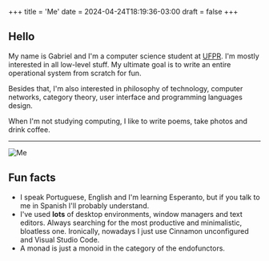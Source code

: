 +++
title = 'Me'
date = 2024-04-24T18:19:36-03:00
draft = false
+++

## Hello

My name is Gabriel and I'm a computer science student at
[UFPR](https://web.inf.ufpr.br/dinf/). I'm mostly interested in all low-level
stuff. My ultimate goal is to write an entire operational system from scratch
for fun.

Besides that, I'm also interested in philosophy of technology, computer
networks, category theory, user interface and programming languages design.

When I'm not studying computing, I like to write poems, take photos and drink
coffee.

---

![Me](profile.jpg)

## Fun facts

- I speak Portuguese, English and I'm learning Esperanto, but if you talk to me
  in Spanish I'll probably understand.
- I've used **lots** of desktop environments, window managers and text editors.
  Always searching for the most productive and minimalistic, bloatless one.
  Ironically, nowadays I just use Cinnamon unconfigured and Visual Studio
  Code.
- A monad is just a monoid in the category of the endofunctors.
